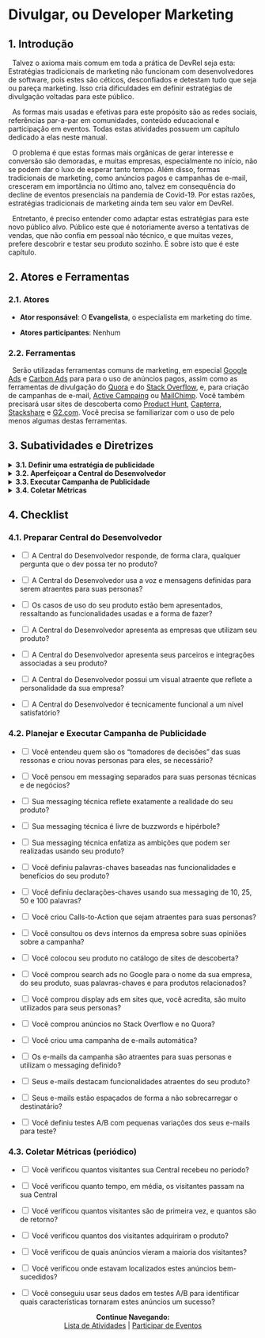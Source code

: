 # Divulgar, ou Developer Marketing

## 1. Introdução

&nbsp;&nbsp;Talvez o axioma mais comum em toda a prática de DevRel seja esta: Estratégias tradicionais de marketing não funcionam com desenvolvedores de software, pois estes são céticos, desconfiados e detestam tudo que seja ou pareça marketing. Isso cria dificuldades em definir estratégias de divulgação voltadas para este público.

&nbsp;&nbsp;As formas mais usadas e efetivas para este propósito são as redes sociais, referências par-a-par em comunidades, conteúdo educacional e participação em eventos. Todas estas atividades possuem um capítulo dedicado a elas neste manual.

&nbsp;&nbsp;O problema é que estas formas mais orgânicas de gerar interesse e conversão são demoradas, e muitas empresas, especialmente no início, não se podem dar o luxo de esperar tanto tempo. Além disso, formas tradicionais de marketing, como anúncios pagos e campanhas de e-mail, cresceram em importância no último ano, talvez em consequência do decline de eventos presenciais na pandemia de Covid-19. Por estas razões, estratégias tradicionais de marketing ainda tem seu valor em DevRel.

&nbsp;&nbsp;Entretanto, é preciso entender como adaptar estas estratégias para este novo público alvo. Público este que é notoriamente averso a tentativas de vendas, que não confia em pessoal não técnico, e que muitas vezes, prefere descobrir e testar seu produto sozinho. É sobre isto que é este capítulo.

## 2. Atores e Ferramentas

### 2.1. Atores

* **Ator responsável**: O **Evangelista**, o especialista em marketing do time. 

* **Atores participantes**: Nenhum

### 2.2. Ferramentas

&nbsp;&nbsp;Serão utilizadas ferramentas comuns de marketing, em especial [Google Ads](https://ads.google.com/home/) e [Carbon Ads](https://www.carbonads.net/) para para o uso de anúncios pagos, assim como as ferramentas de divulgação do [Quora](https://q.quoraforbusiness.com/business) e do [Stack Overflow](https://stackoverflowsolutions.com/advertising/), e, para criação de campanhas de e-mail, [Active Campaing](https://www.activecampaign.com/) ou [MailChimp](https://mailchimp.com/pt-br/). Você também precisará usar sites de descoberta como [Product Hunt](https://www.producthunt.com/), [Capterra](https://www.capterra.com/), [Stackshare](https://stackshare.io/) e [G2.com](https://www.g2.com/). Você precisa se familiarizar com o uso de pelo menos algumas destas ferramentas.

## 3. Subatividades e Diretrizes

<details>
<summary><strong>3.1. Definir uma estratégia de publicidade</strong></summary>
  <br>
  <br>
&nbsp;&nbsp;O primeiro passo para se criar qualquer estratégia de marketing é definir pra quem ela é direcionada. No capítulo passado, já cumprimos esta etapa ao segmentar seu público alvo e criar personas para representa-lo. Isto já irá te indicar as pessoas para quem deve direcionar seus esforços.
<br>
  <br>
&nbsp;&nbsp;Entretanto, existe um segmento a mais que deve considerar nesta atividade, e por isso, guardamos para este capítulo. Muitos dos devs para quem você precisa vender irão trabalhar em alguma empresa, e por mais que queiram usar seu produto, não são eles que tomam a decisão de usar os fundos da empresa para comprar uma solução.
<br>
  <br>
&nbsp;&nbsp;Você precisa entender quem são estes “tomadores de decisão” nas empresas alvo e criar personas para eles também. Se seu produto for primariamente de uso individual, quem decidirá comprar ou não, provavelmente será o próprio dev. Neste caso, você não precisa se preocupar com novas personas. Entretanto, se for uma ferramenta que poderia ter impacto em operações maiores da empresa, quem decidirá pode ser um gerente de departamento, um executivo ou o próprio CEO. Neste caso, essas novas personas de negócio são necessárias.
<br>
  <br>
&nbsp;&nbsp;Você agora tem dois grupos de personas para direcionar sua divulgação: os devs, personas técnicas, e os gerentes ou executivos, personas de negócios. Você precisará de estratégias diferentes para lidar com estes dois grupos em termos de messaging (forma de dizer alguma coisa) e canais de contato. Os executivos estão mais preocupados com custo, retorno de investimento e benefícios de negócios, e desinteressados em detalhes técnicos. Neste grupo, você pode usar táticas normais de marketing, então não entraremos em detalhes nele.
<br>
  <br>
&nbsp;&nbsp;Para devs você precisa pensar sua messaging de forma diferente. A primeira medida a tomar é eliminar todo o linguajar publicitário tradicional. Evite hipérbole e frases chamativas e sensacionalistas (por exemplo: “A ferramenta número um para tal coisa”). Devs apreciam mensagens claras, diretas e modestas, que digam explicitamente o que é o produto e, o mais importante, responda à pergunta “Isso é útil pra mim?”. 
<br>
  <br>
&nbsp;&nbsp;É importante ser rigidamente fatual. Qualquer promessa distorcida e exagerada vai ser imediatamente detectada assim que o dev começar a examinar seu produto, e a notícia se espalhará. Os esforços de todo o time de DevRel dependem da confiança que os devs têm em seu produto, então não a traia.
<br>
  <br>
&nbsp;&nbsp;Devs respondem mais a mensageiros com quem podem se relacionar, isto é, outros devs. Parte da desconfiança em relação a publicitários vem da ideia de que estes tentam vender uma coisa que não entendem de fato. Certifique-se de que sua messaging passe a ideia de que você é uma pessoa com plena ciência das complexidades técnicas do produto e da função. Estabeleça um tom mais íntimo nas suas mensagens; procure usar a segunda pessoa do singular, escrevendo como se estivesse falando com uma pessoa específica; uma de suas personas.
<br>
  <br>
&nbsp;&nbsp;Devs são ambiciosos e motivados não só pela vontade de facilitar seu trabalho, mas também pelas coisas que podem criar. Destaque isso nas suas mensagens; exemplifique os tipos de projeto que podem ser criados com sua ferramenta. Se já tiver usuários ativos, use suas histórias reais para isso.
<br>
  <br>
&nbsp;&nbsp;Pense em palavras-chaves para utilizar nas suas mensagens. Estas são as palavras que você constantemente usará em sua publicidade para descrever o produto para potenciais clientes. Estas palavras podem descrever funcionalidades do produto, ou podem se referir a benefícios do seu uso. Você precisará dos dois tipos, mas foque mais em funcionalidades, e também nas palavras que indicam o diferencial do seu produto.
<br>
  <br>
&nbsp;&nbsp;Com todos estes conceitos em mente, você precisará criar as “declarações-chave”, isto é, as frases ou textos que você usará em seus anúncios, e-mails, campanhas, etc. Estas declarações devem obedecer a todos, ou a boa parte, dos princípios ditos neste capítulo. Escreva uma declaração curta, de cerca de dez palavras, para ser seu slogan, e outras de vinte e cinco, cinquenta e cem palavras, para usar em outros potenciais canais.
<br>
  <br>
&nbsp;&nbsp;Pense também em frases para usar como Calls-to-Action, ou CTAs, isto é, a frase que em que você irá encorajar o leitor a fazer alguma coisa; em geral, clicar no anúncio ou visitar seu site. Lembre-se, devs são motivados por suas ambições de criação, e se interessam por ferramentas que são rápidas de conseguir e fáceis de usar. Então, crie uma CTA que enfatize estes aspectos, dizendo-lhes para criar o que querem, assim que clicarem em seu anúncio.
<br>
  <br>
&nbsp;&nbsp;Quando tiver criado mensagens e planejado anúncios satisfatórios, entre em contato com os desenvolvedores de software da sua empresa e peça suas opiniões. Pergunte se os anúncios estão aceitáveis e convidativos, e pergunte, também quais são seus canais favoritos para encontrar informação e descobrir novos produtos. Isso será importante para os próximos passos.
<br>
  <br>
  </details>

  <details>
<summary><strong>3.2. Aperfeiçoar a Central do Desenvolvedor</strong></summary>
  <br>
  <br>
 &nbsp;&nbsp;[No capítulo anterior](https://pedrowagner.github.io/DevRel/Passos/Preparacoes), discutimos a Central do Desenvolvedor superficialmente; o que ela é, e o que precisa ter. Neste capítulo, entramos em mais detalhes sobre como torna-la a ferramenta de conversão perfeita.
  <br>
  <br>
&nbsp;&nbsp;Todos os seus esforços de publicidade terão o objetivo de direcionar o dev para sua Central do Desenvolvedor. Este é o momento em que o dev irá se inteirar do seu produto e decidir se irá usá-lo ou não. Portanto, sua Central, ou mais especificamente, a página do seu produto, precisa ser inteiramente planejada de forma a maximizar a taxa de conversão dos visitantes.
  <br>
  <br>
&nbsp;&nbsp;O dev precisa entrar na página e descobrir, em alguns segundos, as respostas para qualquer pergunta que possa ter. A página precisa dizer, de forma bem clara e direta, o que é o produto, para que ele pode ser usado, quais funcionalidades e tecnologias ele emprega, quais integrações são suportadas, e quais os benefícios de usá-lo. Aqui, você pode usar as “declarações-chaves” mais longas. Aproveite também para destacar funcionalidades interessantes, mas que não são imediatamente visíveis ao usar o produto.
  <br>
  <br>
&nbsp;&nbsp;Não são apenas as coisas boas que você precisa destacar na sua página. Você também precisa deixar claras as limitações do seu produto, os requerimentos técnicos e seu modelo de pagamento. Estas informações dirão ao dev se esta é a ferramenta certa para seu problema e se ele poderá usá-la. Se ele não encontrar estas informações rapidamente, ele irá assumir o pior e ir embora.
  <br>
  <br>
&nbsp;&nbsp;Uma boa forma de apresentar o valor de seu produto é apresentar seus casos de uso na forma de uma lista interativa. Por exemplo, você pode separar sua página em abas, claramente visíveis, cada uma apresentando um caso de uso diferente. Nestas abas você apresenta o caso, indica as funcionalidades que o tornam possível, apresentam um passo-a-passo breve e superficial de como realizá-lo e uma imagem, vídeo ou gif demonstrando seu funcionamento.
  <br>
  <br>
&nbsp;&nbsp;Crie também uma seção na página (ou uma aba, se estiver usando este modelo) em que você apresenta as empresas que usam seu produto, ou que são suas parceiras comerciais. Ter nomes conhecidos associados a você aumenta sua credibilidade nos olhos dos compradores.
  <br>
  <br>
&nbsp;&nbsp;Nesta mesma área você pode listar as integrações e plug-ins disponíveis para seu produto. Seus compradores, técnicos ou executivos, se sentirão mais inclinados a testar seu produto se souberem que ele é compatível com alguma ferramenta que já usam.
  <br>
  <br>
&nbsp;&nbsp;É óbvio, porém ainda importante suficiente para ressaltar, que sua Central e páginas do produto devem estar apresentáveis e funcionais. Estabeleça um visual atraente e profissional para a página, e garanta que ela não apresenta falhas, não é lenta para carregar, etc. Mesmo que estes detalhes não sejam sua responsabilidade, garanta que eles sejam realizados por quem for. Se um dev notar que nem sua página de vendas funciona direito, ele não terá confiança nas capacidades técnicas da sua empresa.
<br>
  <br>
  </details>
  
  <details>
<summary><strong>3.3. Executar Campanha de Publicidade</strong></summary>
  <br>
  <br>
&nbsp;&nbsp;Com sua Central pronta, você está preparado para guiar qualquer visitante na direção da aquisição. Entretanto, para que os devs visitem sua Central, eles precisam descobri-la. Como dito anteriormente, as melhores formas de divulgação são descritas em outros capítulos, mas você ainda suplementar estas atividades com estratégias tradicionais de publicidade, especialmente no início. Neste capítulo, focamos em duas formas principais: anúncios online, e campanhas de e-mail.
  <br>
  <br>
&nbsp;&nbsp;Antes de começar a divulgar, entretanto, você pode dar um primeiro passo simples e listar seu produto em sites de descoberta, como Product Hunt, Capterra, Stackshare e G2.com. Colocar seu produto nestes catálogos requer pouco esforço e investimento, e tê-los lá irá passivamente alcançando novos devs.
  <br>
  <br>
&nbsp;&nbsp;A forma principal que devs descobrem novos produtos é através de ferramentas de busca, principalmente o Google. Existem duas formas principais com que um site possa aparecer como um dos resultados principais do Google: através de Search Engine Optimization, ou SEO, e como um anúncio pago.
  <br>
  <br>
&nbsp;&nbsp;SEO faz com que um site apareça organicamente como um resultado para uma busca. Os esforços feitos pelas diversas atividades neste manual irão naturalmente melhorar o SEO do seu site, mas, de um modo geral, o jeito de fazer isso é usar suas palavras-chaves no seu site, e ter várias referências a ele pela internet.
  <br>
  <br>
&nbsp;&nbsp;Anúncios pagos, feitos através de uma conta no Google Ads, são uma forma mais rápida e artificial de fazer isso, e o nosso foco neste capítulo. Anúncios pagos também vêm em duas formas: search ads e display ads.
  <br>
  <br>
&nbsp;&nbsp;Comprar um search ad significa adicionar o seu site como um resultado principal para um ou mais termos específicos. No seu caso, os termos que precisa comprar são o nome da sua empresa e produto, as palavras-chaves definidas previamente, e o nome de produtos relacionados, incluindo não só suas integrações como seus competidores.
  <br>
  <br>
&nbsp;&nbsp;Display ads por outro lado, são anúncios que aparecem nos sites conectados ao Google. Estes anúncios são bons para alcançar pessoas que não estão necessariamente procurando por seu produto. O Google permite que você escolha em quais sites você quer colocar seus anúncios, então, escolha aqueles que você acredita que são frequentemente visitados por suas personas. Carbons Ads é uma outra boa ferramenta alternativa para se criar Display ads.
  <br>
  <br>
&nbsp;&nbsp;Outros sites recomendados onde você pode promover seus anúncios são o Stack Overflow, para público técnico, e Quora, para público geral. Estes sites são muito frequentados por pessoas buscando soluções para seus problemas, e você pode apresentar seu produto como uma delas. Ambos os sites oferecem ferramentas para criar anúncios, e recomendamos que você os explore como opções.
  <br>
  <br>
&nbsp;&nbsp;Seja onde for que você colocar seus anúncios, opte sempre que possível por Native Advertising. Este é um tipo de anúncio que se mistura naturalmente com o conteúdo de uma página, aparecendo de forma menos intrusiva a um visitante. Todos os seus anúncios devem direcionar quem clicar para sua Central ou outra página relevante. Eles devem ser rastreáveis, para que você possa descobrir de onde veio cada visitante ao seu site, te permitindo saber quais anúncios estão funcionando melhor.
  <br>
  <br>
&nbsp;&nbsp;A outra estratégia principal para divulgação são campanhas de e-mail, ou newsletters. Uma vez que você capta o e-mail de um potencial cliente você pode começar a mandar mensagens estratégicas para ele. Use programas como Active Campaing e MailChimp para criar uma campanha automatizada que use fluxos especializados para diferentes tipos de usuários.
  <br>
  <br>
&nbsp;&nbsp;Os e-mails que você mandar devem ser atraentes, profissionais e utilizar a messaging definida nas seções anteriores. Em cada e-mail da corrente, destaque uma funcionalidade ou caso de uso, apresentando-os de forma parecida como a usada pela sua Central do Desenvolvedor.
  <br>
  <br>
&nbsp;&nbsp;Não sobrecarregue seu destinatário com e-mails, mande-os de forma cada vez mais espaçada. Por exemplo, o segundo e-mail pode vir um dia depois do primeiro, o terceiro três dias depois, o quarto cinco dias depois, etc.
  <br>
  <br>
&nbsp;&nbsp;À medida que o número de inscritos vai crescendo você pode separá-los segundo alguns critérios e criar campanhas separadas para cada um deles. Estes critérios podem ser regiões geográficas, tipo de empresa em que trabalha, função, e qualquer outro que achar relevante.
  <br>
  <br>
&nbsp;&nbsp;Você também pode criar campanhas separadas para devs em diferentes estágios da Jornada do Desenvolvedor. Devs em estágio de Avaliação podem receber e-mails apresentando as funcionalidades do produto; devs em estágio de Aprendizado podem receber links para a documentação, blogs e tutoriais; devs que não entram na sua comunidade há um tempo podem receber lembretes, etc.
  <br>
  <br>
&nbsp;&nbsp;Use testes A/B na sua campanha para aprender a otimizá-la. Mande e-mails variando levemente o assunto, o visual e a hora de envio. Use estes testes para descobrir quais mensagens são melhores em incentivar seus destinatários a clicar o link.
  <br>
  <br>
&nbsp;&nbsp;Estas vão ser as formas principais que você alcança novos compradores potencias de forma artificial. Entretanto, como dito repetidamente, devs irão preferir comprar um produto recomendado por outro dev e não por um anúncio. Este tipo de referência virá como um resultado longo-prazo do esforço combinado de todo o seu time, mas você pode já começar a trabalhar nisso participando de fóruns e comunidades externos, preferencialmente aqueles frequentados por suas personas ou recomendado pelos seus devs internos.
  <br>
  <br>
&nbsp;&nbsp;Nestas comunidades, você não deve divulgar seu produto, mas simplesmente participar, tornar-se conhecido. Use esta oportunidade para procurar potenciais parceiros. Através das relações criadas por meio disto, você gradualmente irá conseguir espalhar a palavra de sua empresa de forma orgânica.
  <br>
  <br>
</details>

<details>
<summary><strong>3.4. Coletar Métricas</strong></summary>
  <br>
  <br>
&nbsp;&nbsp;Medir o sucesso de uma campanha publicitária é simples, e um processo já conhecido por qualquer um com experiência no assunto.
<br>
  <br>
&nbsp;&nbsp;O principal é medir o tráfego na sua Central do Desenvolvedor. Este tráfego não é somente o número de visitantes, mas o quanto tempo estes visitantes permanecem no site, quantos destes visitantes são novos ou antigos, e qual porcentagem destes visitantes de fato baixam ou compram o produto.
<br>
  <br>
&nbsp;&nbsp;Isto irá demonstrar o retorno dos seus esforços, mas para entender quais estão funcionando melhor, você precisa saber de onde esses visitantes estão vindo. Verifique o rastreio dos seus anúncios para saber quais deles estão trazendo mais visitantes, onde estes anúncios bem-sucedidos estão sendo encontrados, e quais anúncios contribuem uma taxa maior de conversão.
<br>
  <br>
&nbsp;&nbsp;Esta informação te dirá qual conteúdo é mais atraente para seus devs, e, portanto, em qual deve focar no futuro.
<br>
  <br>
</details>


## 4. Checklist

### 4.1.	Preparar Central do Desenvolvedor

- <input type="checkbox" name="uchk">	A Central do Desenvolvedor responde, de forma clara, qualquer pergunta que o dev possa ter no produto?

- <input type="checkbox" name="uchk">	A Central do Desenvolvedor usa a voz e mensagens definidas para serem atraentes para suas personas?

- <input type="checkbox" name="uchk">	Os casos de uso do seu produto estão bem apresentados, ressaltando as funcionalidades usadas e a forma de fazer?

- <input type="checkbox" name="uchk">	A Central do Desenvolvedor apresenta as empresas que utilizam seu produto?

- <input type="checkbox" name="uchk">	A Central do Desenvolvedor apresenta seus parceiros e integrações associadas a seu produto?

- <input type="checkbox" name="uchk">	A Central do Desenvolvedor possui um visual atraente que reflete a personalidade da sua empresa?

- <input type="checkbox" name="uchk">	A Central do Desenvolvedor é tecnicamente funcional a um nível satisfatório?

### 4.2.	Planejar e Executar Campanha de Publicidade

- <input type="checkbox" name="uchk">	Você entendeu quem são os “tomadores de decisões” das suas ressonas e criou novas personas para eles, se necessário?

- <input type="checkbox" name="uchk">	Você pensou em messaging separados para suas personas técnicas e de negócios?

- <input type="checkbox" name="uchk">	Sua messaging técnica reflete exatamente a realidade do seu produto?

- <input type="checkbox" name="uchk">	Sua messaging técnica é livre de buzzwords e hipérbole?

- <input type="checkbox" name="uchk">	Sua messaging técnica enfatiza as ambições que podem ser realizadas usando seu produto?

- <input type="checkbox" name="uchk">	Você definiu palavras-chaves baseadas nas funcionalidades e benefícios do seu produto?

- <input type="checkbox" name="uchk">	Você definiu declarações-chaves usando sua messaging de 10, 25, 50 e 100 palavras?

- <input type="checkbox" name="uchk">	Você criou Calls-to-Action que sejam atraentes para suas personas?

- <input type="checkbox" name="uchk">	Você consultou os devs internos da empresa sobre suas opiniões sobre a campanha?

- <input type="checkbox" name="uchk">	Você colocou seu produto no catálogo de sites de descoberta?

- <input type="checkbox" name="uchk">	Você comprou search ads no Google para o nome da sua empresa, do seu produto, suas palavras-chaves e para produtos relacionados?

- <input type="checkbox" name="uchk">	Você comprou display ads em sites que, você acredita, são muito utilizados para seus personas?

- <input type="checkbox" name="uchk">	Você comprou anúncios no Stack Overflow e no Quora?

- <input type="checkbox" name="uchk">	Você criou uma campanha de e-mails automática?

- <input type="checkbox" name="uchk">	Os e-mails da campanha são atraentes para suas personas e utilizam o messaging definido?

- <input type="checkbox" name="uchk">	Seus e-mails destacam funcionalidades atraentes do seu produto?

- <input type="checkbox" name="uchk">	Seus e-mails estão espaçados de forma a não sobrecarregar o destinatário?

- <input type="checkbox" name="uchk">	Você definiu testes A/B com pequenas variações dos seus e-mails para teste?


### 4.3.	Coletar Métricas (periódico)

- <input type="checkbox" name="uchk">	Você verificou quantos visitantes sua Central recebeu no período?

- <input type="checkbox" name="uchk">	Você verificou quanto tempo, em média, os visitantes passam na sua Central

- <input type="checkbox" name="uchk">	Você verificou quantos visitantes são de primeira vez, e quantos são de retorno?

- <input type="checkbox" name="uchk">	Você verificou quantos dos visitantes adquiriram o produto?

- <input type="checkbox" name="uchk">	Você verificou de quais anúncios vieram a maioria dos visitantes?

- <input type="checkbox" name="uchk">	Você verificou onde estavam localizados estes anúncios bem-sucedidos?

- <input type="checkbox" name="uchk">	Você conseguiu usar seus dados em testes A/B para identificar quais características tornaram estes anúncios um sucesso?


<p align="center">
  <b>Continue Navegando:</b><br>
  <a href="https://pedrowagner.github.io/DevRel/Atividades">Lista de Atividades</a> |
  <a href="https://pedrowagner.github.io/DevRel/Atividades/Eventos">Participar de Eventos</a>
</p>
